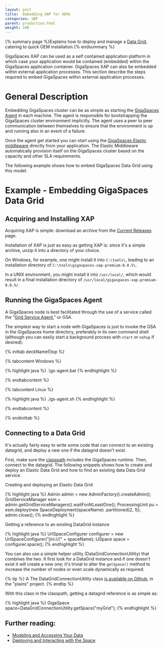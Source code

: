 ```yaml
---
layout: post
title:  Embedding XAP for OEMs
categories: SBP
parent: production.html
weight: 100
---
```




{% summary page %}Explains how to deploy and manage a [Data Grid](/product_overview/the-in-memory-data-grid.html), catering to quick OEM installation.{% endsummary %}

GigaSpaces XAP can be used as a self contained application platform in which case your application would be contained (embedded) within the GigaSpaces application container. GigaSpaces XAP can also be embedded within external application processes. This section describe the steps required to embed GigaSpaces within external application processes.

# General Description

Embedding GigaSpaces cluster can be as simple as starting the [GigaSpaces Agent](/product_overview/service-grid.html#gsa) in each machine.
The agent is responsible for bootstrapping the GigaSpaces cluster environment implicitly. The agent uses a peer to peer communication between themselves to ensure that the environment is up and running also in an  event of a failure.

Once the agent get started you can start using the [GigaSpaces Elastic middleware]({%latestjavaurl%}/elastic-processing-unit.html) directly from your application.
The Elastic Middleware automatically provision itself on the GigaSpaces cluster based on the capacity and other SLA requirements.

The following example shows how to embed GigaSpaces Data Grid using this model.

# Example - Embedding GigaSpaces Data Grid

## Acquiring and Installing XAP

Acquiring XAP is simple: download an archive from the [Current Releases](http://www.gigaspaces.com/LatestProductVersion) page.

Installation of XAP is just as easy as getting XAP is: since it's a simple archive, unzip it into a directory of your choice.

On Windows, for example, one might install it into `C:\tools\`, leading to an installation directory of `C:\tools\gigaspaces-xap-premium-8.0.5\`.

In a UNIX environment, you might install it into `/usr/local/`, which would result in a final installation directory of `/usr/local/gigaspaces-xap-premium-8.0.5/`.

## Running the GigaSpaces Agent

A GigaSpaces node is best facilitated through the use of a service called the "[Grid Service Agent](/product_overview/service-grid.html#gsa)," or GSA.

The simplest way to start a node with GigaSpaces is just to invoke the GSA in the GigaSpaces home directory, preferably in its own command shell (although you can easily start a background process with `start` or `nohup` if desired):

{% inittab deckName1|top %}

{% tabcontent Windows %}

{% highlight java %}
.\gs-agent.bat
{% endhighlight %}

{% endtabcontent %}

{% tabcontent Linux %}

{% highlight java %}
./gs-agent.sh
{% endhighlight %}

{% endtabcontent %}

{% endinittab %}

## Connecting to a Data Grid

It's actually fairly easy to write some code that can connect to an existing datagrid, and deploy a new one if the datagrid doesn't exist.

First, make sure the [classpath]({%latestjavaurl%}/setting-classpath.html) includes the GigaSpaces runtime. Then, connect to the datagrid. The following snippets shows how to create and deploy an Elastic Data Grid and how to find an existing data Data Grid service.

Creating and deploying an Elastic Data Grid

{% highlight java %}
        Admin admin = new AdminFactory().createAdmin();
        GridServiceManager esm = admin.getGridServiceManagers().waitForAtLeastOne();
        ProcessingUnit pu = esm.deploy(new SpaceDeployment(spaceName)
          .partitioned(2, 1));
        admin.close();
{% endhighlight %}

Getting a reference to an existing DataGrid instance

{% highlight java %}
     UrlSpaceConfigurer configurer =
        new UrlSpaceConfigurer("jini:/*/*/" + spaceName);
      IJSpace space = configurer.space();
{% endhighlight %}

You can also use a simple helper utility (DataGridConnectionUtility) that combines the two. It first look for a DataGrid instance and if one doesn't exist it will create a new one; it's trivial to alter the `getSpace()` method to increase the number of nodes or even scale dynamically as required.

{% tip %}
A The DataGridConnectionUtility class [is available on Github](https://github.com/Gigaspaces/bestpractices/blob/master/plains/src/main/java/org/openspaces/plains/datagrid/DataGridConnectionUtility.java), in the "plains" project.
{% endtip %}

With this class in the classpath, getting a datagrid reference is as simple as:

{% highlight java %}
GigaSpace space=DataGridConnectionUtility.getSpace("myGrid");
{% endhighlight %}

## Further reading:

- [Modeling and Accessing Your Data]({%latestjavaurl%}/modeling-your-data.html)
- [Deploying and Interacting with the Space]({%latestjavaurl%}/deploying-and-interacting-with-the-space.html)

